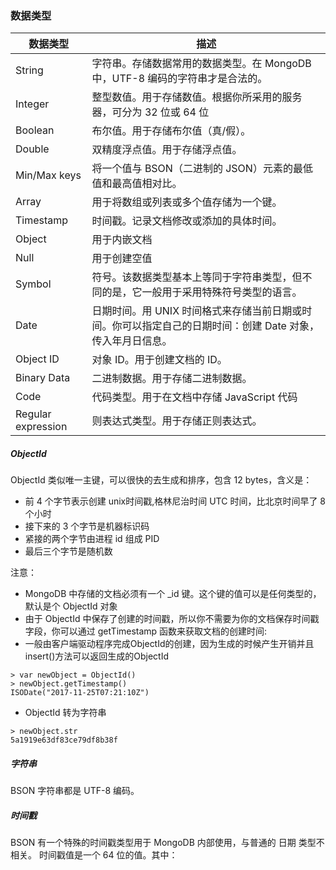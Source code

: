 ### 数据类型

数据类型 | 描述
---|---
String | 字符串。存储数据常用的数据类型。在 MongoDB 中，UTF-8 编码的字符串才是合法的。
Integer | 整型数值。用于存储数值。根据你所采用的服务器，可分为 32 位或 64 位
Boolean | 布尔值。用于存储布尔值（真/假）。 
Double |双精度浮点值。用于存储浮点值。 
Min/Max keys |将一个值与 BSON（二进制的 JSON）元素的最低值和最高值相对比。 
Array |用于将数组或列表或多个值存储为一个键。
Timestamp |时间戳。记录文档修改或添加的具体时间。
Object |    用于内嵌文档
Null |用于创建空值
Symbol |符号。该数据类型基本上等同于字符串类型，但不同的是，它一般用于采用特殊符号类型的语言。
Date |日期时间。用 UNIX 时间格式来存储当前日期或时间。你可以指定自己的日期时间：创建 Date 对象，传入年月日信息。
Object ID |对象 ID。用于创建文档的 ID。 
Binary Data |二进制数据。用于存储二进制数据。
Code |代码类型。用于在文档中存储 JavaScript 代码
Regular expression |则表达式类型。用于存储正则表达式。

##### ObjectId
ObjectId 类似唯一主键，可以很快的去生成和排序，包含 12 bytes，含义是：
- 前 4 个字节表示创建 unix时间戳,格林尼治时间 UTC 时间，比北京时间早了 8 个小时
- 接下来的 3 个字节是机器标识码
- 紧接的两个字节由进程 id 组成 PID
- 最后三个字节是随机数

注意：

- MongoDB 中存储的文档必须有一个 _id 键。这个键的值可以是任何类型的，默认是个 ObjectId 对象
- 由于 ObjectId 中保存了创建的时间戳，所以你不需要为你的文档保存时间戳字段，你可以通过 getTimestamp 函数来获取文档的创建时间:
- 一般由客户端驱动程序完成ObjectId的创建，因为生成的时候产生开销并且insert()方法可以返回生成的ObjectId

```
> var newObject = ObjectId()
> newObject.getTimestamp()
ISODate("2017-11-25T07:21:10Z")
```
- ObjectId 转为字符串

```
> newObject.str
5a1919e63df83ce79df8b38f
```
##### 字符串
BSON 字符串都是 UTF-8 编码。

##### 时间戳
BSON 有一个特殊的时间戳类型用于 MongoDB 内部使用，与普通的 日期 类型不相关。 时间戳值是一个 64 位的值。其中：      


